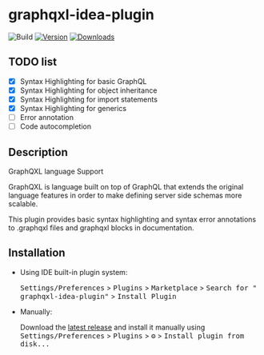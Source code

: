 # graphqxl-idea-plugin

![Build](https://github.com/gabotechs/graphqxl-idea-plugin/workflows/Build/badge.svg)
[![Version](https://img.shields.io/jetbrains/plugin/v/19895.svg)](https://plugins.jetbrains.com/plugin/19895-graphqxl)
[![Downloads](https://img.shields.io/jetbrains/plugin/d/19895.svg)](https://plugins.jetbrains.com/plugin/19895-graphqxl)

## TODO list

- [x] Syntax Highlighting for basic GraphQL
- [x] Syntax Highlighting for object inheritance
- [x] Syntax Highlighting for import statements
- [x] Syntax Highlighting for generics
- [ ] Error annotation
- [ ] Code autocompletion

## Description

<!-- Plugin description -->

<p>GraphQXL language Support</p>
<p>
  GraphQXL is language built on top of GraphQL that extends the original language
  features in order to make defining server side schemas more scalable.
</p>
<p>
  This plugin provides basic syntax highlighting and syntax error annotations to
  .graphqxl files and graphqxl blocks in documentation.
</p>

<!-- Plugin description end -->

## Installation

- Using IDE built-in plugin system:

  <kbd>Settings/Preferences</kbd> > <kbd>Plugins</kbd> > <kbd>Marketplace</kbd> > <kbd>Search for "
  graphqxl-idea-plugin"</kbd> >
  <kbd>Install Plugin</kbd>

- Manually:

  Download the [latest release](https://github.com/gabotechs/graphqxl-idea-plugin/releases/latest) and install it
  manually using
  <kbd>Settings/Preferences</kbd> > <kbd>Plugins</kbd> > <kbd>⚙️</kbd> > <kbd>Install plugin from disk...</kbd>
